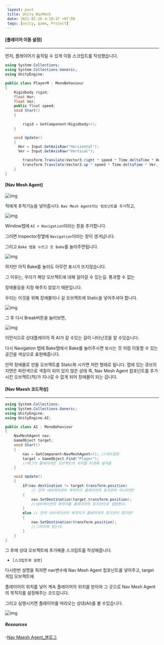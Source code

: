 ```yaml
---
 layout: post
 title: Unity_NavMesh
 date: 2021-01-26 4:10:47 +07:00
 tags: [unity, game, Project]
---
```


#### [플레이어 이동 설정]

---

먼저, 플레이어가 움직일 수 있게 이동 스크립트를 작성했습니다.

```c#
using System.Collections;
using System.Collections.Generic;
using UnityEngine;

public class PlayerM : MonoBehaviour
{
    Rigidbody rigid;
    float Hor;
    float Ver;
    public float speed;
    void Start()
    {
        
        rigid = GetComponent<Rigidbody>();        
    }

    void Update()
    {
      Hor = Input.GetAxisRaw("Horizontal");
      Ver = Input.GetAxisRaw("Vertical");

        transform.Translate(Vector3.right * speed * Time.deltaTime * Hor, Space.World);
        transform.Translate(Vector3.up * speed * Time.deltaTime * Ver, Space.World);
    }
}

```



#### [Nav Mesh Agent]

![img](https://cdn.discordapp.com/attachments/735007340733923392/804183997416472606/unknown.png)

적에게 추적기능을 넣어줍시다. `Nav Mesh Agent라는 컴포넌트를 추가`하고,

![img](https://cdn.discordapp.com/attachments/735007340733923392/804184108430917632/unknown.png)



Window탭에 `AI > Navigation`이라는 창을 추가합니다.

그러면 Inspector창옆에 `Navigation`이라는 창이 생겨납니다.

그리고 `Bake 탭을 누르고 또 Bake`를 눌러주면됩니다.

![img](https://cdn.discordapp.com/attachments/735007340733923392/804184209660051496/unknown.png)

하지만 아직 Bake를 눌러도 아무런 표시가 뜨지않습니다.

그 이유는, 우리가 해당 오브젝트에 대해 걸어갈 수 있는길. 통과할 수 없는 

장애물등을 지정 해주지 않았기 때문입니다.

우리는 이것을 위해 장애물이나 길 오브젝트에 Static을 넣어주셔야 합니다.

![img](https://cdn.discordapp.com/attachments/735007340733923392/804184372185006090/unknown.png)

그 후 다시 Break버튼을 눌러보면,

![img](https://cdn.discordapp.com/attachments/804184517644386345/804184527060467762/unknown.png)

이런식으로 상대플레이어 즉 AI가 갈 수있는 길이 나타난것을 알 수있습니다.

다시 Navigation 탭에 Bake탭에서 Bake를 눌러주시면 보시는 것 처럼 이동할 수 있는 공간을 색상으로 표현해줍니다.

만약 장애물로 만들 오브젝트를 Static화 시키면 저런 형태로 됩니다.  맵에 있는 큐브의 지면은 파란색으로 색칠이 되어 있지 않은 상태 즉, Nav Mesh Agent 컴포넌트를 추가시킨 오브젝트(적)가 지나갈 수 없게 되어 장애물이 되는 겁니다.



#### [Nav Maesh 코드작성]

---

```c#
using System.Collections;
using System.Collections.Generic;
using UnityEngine;
using UnityEngine.AI;

public class AI : MonoBehaviour
{
    NavMeshAgent nav;
    GameObject target;
    void Start()
    {
        nav = GetComponent<NavMeshAgent>(); //네브설정
        target = GameObject.Find("Player"); 
        //태그가 플레이어인 오브젝트의 위치를 타겟에 넣어줌
    }

    void Update()
    {
        if(nav.destination != target.transform.position) 
            // 만약 네비게이션의 목적지가 플레이어의 포지션이 아니라면?
        {
            nav.SetDestination(target.transform.position);
            //네비게이션의 목적지를 플레이어의 포지션으로 설정한다.
        }
        else // 만약 네비게이션의 목적지가 플레이어의 포지션이 맞다면?
        {
            nav.SetDestination(transform.position);
            //그자리에 있는다.
        }
    }
}
```

그 후에 상대 오브젝트에 추가해줄 스크립트를 작성해줍니다.

+ `[스크립트에 설명]`

다시한번 설명을 하자면 nav변수에 Nav Mesh Agent 컴포넌트를 넣어주고, target 게임 오브젝트에 

플레이어의 위치를 넣어 계속 플레이어의 위치를 받아와 그 곳으로 Nav Mesh Agent 의 목적지를 설정해주는 코드입니다.

그리고 실행시키면 플레이어를 따라오는 상대(AI)를 볼 수있습니다.

![img](https://cdn.discordapp.com/attachments/804184517644386345/804184627513917480/unknown.png)



##### Resources

-[Nav Maesh Agent_블로그](https://solution94.tistory.com/19)